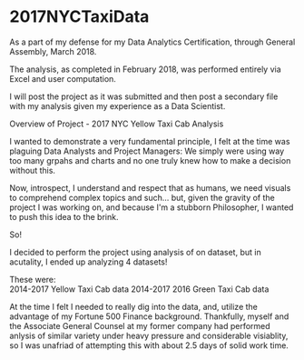 # 2017NYCTaxiData
As a part of my defense for my Data Analytics Certification, through General Assembly, March 2018.

The analysis, as completed in February 2018, was performed entirely via Excel and user computation.

I will post the project as it was submitted and then post a secondary file with my analysis given my experience as a Data Scientist.


Overview of Project - 2017 NYC Yellow Taxi Cab Analysis

I wanted to demonstrate a very fundamental principle, I felt at the time was plaguing Data Analysts and Project Managers:  We simply were using way too many grpahs and charts and no one truly knew how to make a decision without this.

Now, introspect, I understand and respect that as humans, we need visuals to comprehend complex topics and such... but, given the gravity of the project I was working on, and because I'm a stubborn Philosopher, I wanted to push this idea to the brink.

So!

I decided to perform the project using analysis of on dataset, but in acutality, I ended up analyzing 4 datasets!   

These were:  
2014-2017 Yellow Taxi Cab data
2014-2017 2016 Green Taxi Cab data 

At the time I felt I needed to really dig into the data, and, utilize the advantage of my Fortune 500 Finance background. Thankfully, myself and the Associate General Counsel at my former company had performed anlysis of similar variety under heavy pressure and considerable visiablity, so I was unafriad of attempting this with about 2.5 days of solid work time.
